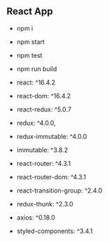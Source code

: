 ## React App

- npm i
- npm start
- npm test
- npm run build



- react: ^16.4.2
- react-dom: ^16.4.2
- react-redux: ^5.0.7
- redux: ^4.0.0,
- redux-immutable: ^4.0.0
- immutable: ^3.8.2
- react-router: ^4.3.1
- react-router-dom: ^4.3.1
- react-transition-group: ^2.4.0
- redux-thunk: ^2.3.0
- axios: ^0.18.0
- styled-components: ^3.4.1






